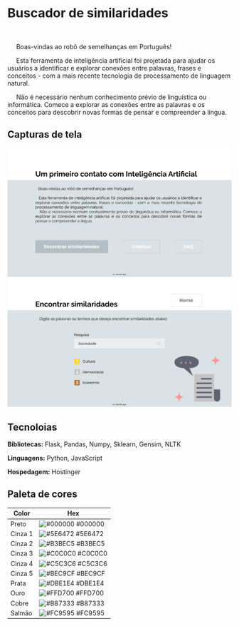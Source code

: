 # Buscador de similaridades
&nbsp;

&nbsp;&nbsp;&nbsp;&nbsp;&nbsp;Boas-vindas ao robô de semelhanças em Português!

&nbsp;&nbsp;&nbsp;&nbsp;&nbsp;Esta ferramenta de inteligência artificial foi projetada para ajudar os usuários a identificar e explorar conexões entre palavras, frases e conceitos - com a mais recente tecnologia de processamento de linguagem natural.

&nbsp;&nbsp;&nbsp;&nbsp;&nbsp;Não é necessário nenhum conhecimento prévio de linguística ou informática. Comece a explorar as conexões entre as palavras e os conceitos para descobrir novas formas de pensar e compreender a língua.


## Capturas de tela

![App Screenshot](./static/img/Home.png)
![App Screenshot](./static/img/Similarities.png)


## Tecnoloias

**Bibliotecas:** Flask, Pandas, Numpy, Sklearn, Gensim, NLTK

**Linguagens:** Python, JavaScript

**Hospedagem:** Hostinger

## Paleta de cores

| Color             | Hex                                                                |
| ----------------- | ------------------------------------------------------------------ |
| Preto | ![#000000](https://via.placeholder.com/10/000000?text=+) #000000 |
| Cinza 1 | ![#5E6472](https://via.placeholder.com/10/5E6472?text=+) #5E6472 |
| Cinza 2 | ![#B3BEC5](https://via.placeholder.com/10/B3BEC5?text=+) #B3BEC5 |
| Cinza 3 | ![#C0C0C0](https://via.placeholder.com/10/C0C0C0?text=+) #C0C0C0 |
| Cinza 4 | ![#C5C3C6](https://via.placeholder.com/10/C5C3C6?text=+) #C5C3C6 |
| Cinza 5 | ![#BEC9CF](https://via.placeholder.com/10/BEC9CF?text=+) #BEC9CF |
| Prata | ![#DBE1E4](https://via.placeholder.com/10/DBE1E4?text=+) #DBE1E4 |
| Ouro | ![#FFD700](https://via.placeholder.com/10/FFD700?text=+) #FFD700 |
| Cobre | ![#B87333](https://via.placeholder.com/10/FFD700?text=+) #B87333 |
| Salmão | ![#FC9595](https://via.placeholder.com/10/FC9595?text=+) #FC9595 |
